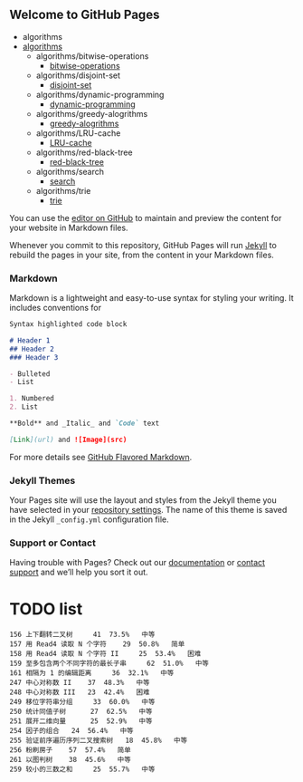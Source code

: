 ## Welcome to GitHub Pages

  * algorithms
  * [algorithms](algorithms/README.md)
      * algorithms/bitwise-operations
          * [bitwise-operations](algorithms/bitwise-operations/README.md)
      * algorithms/disjoint-set
          * [disjoint-set](algorithms/disjoint-set/README.md)
      * algorithms/dynamic-programming
          * [dynamic-programming](algorithms/dynamic-programming/README.md)
      * algorithms/greedy-alogrithms
          * [greedy-alogrithms](algorithms/greedy-alogrithms/README.md)
      * algorithms/LRU-cache
          * [LRU-cache](algorithms/LRU-cache/README.md)
      * algorithms/red-black-tree
          * [red-black-tree](algorithms/red-black-tree/README.md)
      * algorithms/search
          * [search](algorithms/search/README.md)
      * algorithms/trie
          * [trie](algorithms/trie/README.md)

You can use the [editor on GitHub](https://github.com/MecaCho/h5/edit/master/README.md) to maintain and preview the content for your website in Markdown files.

Whenever you commit to this repository, GitHub Pages will run [Jekyll](https://jekyllrb.com/) to rebuild the pages in your site, from the content in your Markdown files.

### Markdown

Markdown is a lightweight and easy-to-use syntax for styling your writing. It includes conventions for

```markdown
Syntax highlighted code block

# Header 1
## Header 2
### Header 3

- Bulleted
- List

1. Numbered
2. List

**Bold** and _Italic_ and `Code` text

[Link](url) and ![Image](src)
```

For more details see [GitHub Flavored Markdown](https://guides.github.com/features/mastering-markdown/).

### Jekyll Themes

Your Pages site will use the layout and styles from the Jekyll theme you have selected in your [repository settings](https://github.com/MecaCho/h5/settings). The name of this theme is saved in the Jekyll `_config.yml` configuration file.

### Support or Contact

Having trouble with Pages? Check out our [documentation](https://help.github.com/categories/github-pages-basics/) or [contact support](https://github.com/contact) and we’ll help you sort it out.


# TODO list


```
156	上下翻转二叉树  	41	73.5%	中等
157	用 Read4 读取 N 个字符  	29	50.8%	简单
158	用 Read4 读取 N 个字符 II  	25	53.4%	困难
159	至多包含两个不同字符的最长子串  	62	51.0%	中等
161	相隔为 1 的编辑距离  	36	32.1%	中等
247	中心对称数 II  	37	48.3%	中等
248	中心对称数 III  	23	42.4%	困难
249	移位字符串分组  	33	60.0%	中等
250	统计同值子树  	27	62.5%	中等
251	展开二维向量  	25	52.9%	中等
254	因子的组合  	24	56.4%	中等
255	验证前序遍历序列二叉搜索树  	18	45.8%	中等
256	粉刷房子  	57	57.4%	简单
261	以图判树  	38	45.6%	中等
259	较小的三数之和  	25	55.7%	中等

```



